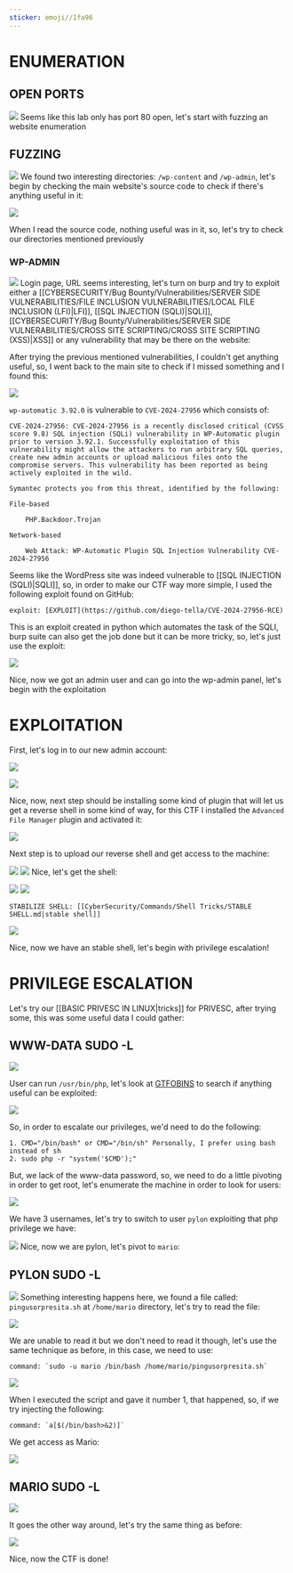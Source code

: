 ```yaml
---
sticker: emoji//1fa96
---
```

# ENUMERATION


## OPEN PORTS

![](CYBERSECURITY/IMAGES/Pasted%20image%2020241024150357.png)
Seems like this lab only has port 80 open, let's start with fuzzing an website enumeration
## FUZZING

![](CYBERSECURITY/IMAGES/Pasted%20image%2020241024150423.png)
We found two interesting directories: `/wp-content` and `/wp-admin`, let's begin by checking the main website's source code to check if there's anything useful in it:

![](CYBERSECURITY/IMAGES/Pasted%20image%2020241024150525.png)

When I read the source code, nothing useful was in it, so, let's try to check our directories mentioned previously

### WP-ADMIN

![](CYBERSECURITY/IMAGES/Pasted%20image%2020241024150738.png)
Login page, URL seems interesting, let's turn on burp and try to exploit either a [[CYBERSECURITY/Bug Bounty/Vulnerabilities/SERVER SIDE VULNERABILITIES/FILE INCLUSION VULNERABILITIES/LOCAL FILE INCLUSION (LFI)|LFI]], [[SQL INJECTION (SQLI)|SQLI]], [[CYBERSECURITY/Bug Bounty/Vulnerabilities/SERVER SIDE VULNERABILITIES/CROSS SITE SCRIPTING/CROSS SITE SCRIPTING (XSS)|XSS]] or any vulnerability that may be there on the website:

After trying the previous mentioned vulnerabilities, I couldn't get anything useful, so, I went back to the main site to check if I missed something and I found this:

![](CYBERSECURITY/IMAGES/Pasted%20image%2020241024151950.png)

`wp-automatic 3.92.0` is vulnerable to `CVE-2024-27956` which consists of:

```ad-important
CVE-2024-27956: CVE-2024-27956 is a recently disclosed critical (CVSS score 9.8) SQL injection (SQLi) vulnerability in WP-Automatic plugin prior to version 3.92.1. Successfully exploitation of this vulnerability might allow the attackers to run arbitrary SQL queries, create new admin accounts or upload malicious files onto the compromise servers. This vulnerability has been reported as being actively exploited in the wild.

Symantec protects you from this threat, identified by the following:

File-based

    PHP.Backdoor.Trojan

Network-based

    Web Attack: WP-Automatic Plugin SQL Injection Vulnerability CVE-2024-27956
```

Seems like the WordPress site was indeed vulnerable to [[SQL INJECTION (SQLI)|SQLI]], so, in order to make our CTF way more simple, I used the following exploit found on GitHub:

```ad-hint
exploit: [EXPLOIT](https://github.com/diego-tella/CVE-2024-27956-RCE)
```

This is an exploit created in python which automates the task of the SQLI, burp suite can also get the job done but it can be more tricky, so, let's just use the exploit:

![](CYBERSECURITY/IMAGES/Pasted%20image%2020241024152905.png)

Nice, now we got an admin user and can go into the wp-admin panel, let's begin with the exploitation

# EXPLOITATION

First, let's log in to our new admin account:

![](CYBERSECURITY/IMAGES/Pasted%20image%2020241024153342.png)

![](CYBERSECURITY/IMAGES/Pasted%20image%2020241024153357.png)

Nice, now, next step should be installing some kind of plugin that will let us get a reverse shell in some kind of way, for this CTF I installed the `Advanced File Manager` plugin and activated it:

![](CYBERSECURITY/IMAGES/Pasted%20image%2020241024153705.png)

Next step is to upload our reverse shell and get access to the machine:

![](CYBERSECURITY/IMAGES/Pasted%20image%2020241024153745.png)
![](CYBERSECURITY/IMAGES/Pasted%20image%2020241024153938.png)
Nice, let's get the shell:

![](CYBERSECURITY/IMAGES/Pasted%20image%2020241024154052.png)
![](CYBERSECURITY/IMAGES/Pasted%20image%2020241024154058.png)
```ad-important
STABILIZE SHELL: [[CyberSecurity/Commands/Shell Tricks/STABLE SHELL.md|stable shell]]
```


![](CYBERSECURITY/IMAGES/Pasted%20image%2020241024154226.png)

Nice, now we have an stable shell, let's begin with privilege escalation!

# PRIVILEGE ESCALATION


Let's try our [[BASIC PRIVESC IN LINUX|tricks]] for PRIVESC, after trying some, this was some useful data I could gather:

## WWW-DATA SUDO -L

![](CYBERSECURITY/IMAGES/Pasted%20image%2020241024154334.png)

User can run `/usr/bin/php`, let's look at [GTFOBINS](https://gtfobins.github.io/) to search if anything useful can be exploited:


![](CYBERSECURITY/IMAGES/Pasted%20image%2020241024154501.png)

So, in order to escalate our privileges, we'd need to do the following:

```ad-important
1. CMD="/bin/bash" or CMD="/bin/sh" Personally, I prefer using bash instead of sh
2. sudo php -r "system('$CMD');"
```

But, we lack of the www-data password, so, we need to do a little pivoting in order to get root, let's enumerate the machine in order to look for users:

![](CYBERSECURITY/IMAGES/Pasted%20image%2020241024154801.png)

We have 3 usernames, let's try to switch to user `pylon` exploiting that php privilege we have:

![](CYBERSECURITY/IMAGES/Pasted%20image%2020241024154901.png)
Nice, now we are pylon, let's pivot to `mario`:

## PYLON SUDO -L

![](CYBERSECURITY/IMAGES/Pasted%20image%2020241024154949.png)
Something interesting happens here, we found a file called: `pingusorpresita.sh` at `/home/mario` directory, let's try to read the file:


![](CYBERSECURITY/IMAGES/Pasted%20image%2020241024155135.png)

We are unable to read it but we don't need to read it though, let's use the same technique as before, in this case, we need to use:

```ad-hint
command: `sudo -u mario /bin/bash /home/mario/pingusorpresita.sh`
```

![](CYBERSECURITY/IMAGES/Pasted%20image%2020241024155416.png)

When I executed the script and gave it number 1, that happened, so, if we try injecting the following:

```ad-hint
command: `a[$(/bin/bash>&2)]`
```

We get access as Mario:

![](CYBERSECURITY/IMAGES/Pasted%20image%2020241024155614.png)


## MARIO SUDO -L


![](CYBERSECURITY/IMAGES/Pasted%20image%2020241024155834.png)

It goes the other way around, let's try the same thing as before:

![](CYBERSECURITY/IMAGES/Pasted%20image%2020241024160001.png)

Nice, now the CTF is done!

